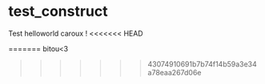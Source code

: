 # test_construct
Test 
helloworld caroux !
<<<<<<< HEAD

=======
bitou<3
>>>>>>> 43074910691b7b74f14b59a3e34a78eaa267d06e
